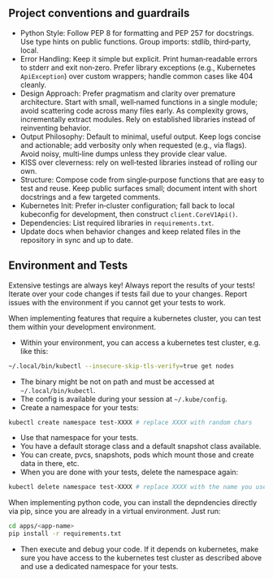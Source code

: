 ## Project conventions and guardrails

- Python Style: Follow PEP 8 for formatting and PEP 257 for docstrings. Use type hints on public functions. Group imports: stdlib, third‑party, local.
- Error Handling: Keep it simple but explicit. Print human‑readable errors to stderr and exit non‑zero. Prefer library exceptions (e.g., Kubernetes `ApiException`) over custom wrappers; handle common cases like 404 cleanly.
- Design Approach: Prefer pragmatism and clarity over premature architecture. Start with small, well‑named functions in a single module; avoid scattering code across many files early. As complexity grows, incrementally extract modules. Rely on established libraries instead of reinventing behavior.
- Output Philosophy: Default to minimal, useful output. Keep logs concise and actionable; add verbosity only when requested (e.g., via flags). Avoid noisy, multi‑line dumps unless they provide clear value.
- KISS over cleverness: rely on well‑tested libraries instead of rolling our own.
- Structure: Compose code from single‑purpose functions that are easy to test and reuse. Keep public surfaces small; document intent with short docstrings and a few targeted comments.
- Kubernetes Init: Prefer in‑cluster configuration; fall back to local kubeconfig for development, then construct `client.CoreV1Api()`.
- Dependencies: List required libraries in `requirements.txt`.
- Update docs when behavior changes and keep related files in the repository in sync and up to date.

## Environment and Tests
Extensive testings are always key! Always report the results of your tests! Iterate over your code changes if tests fail due to your changes. Report issues with the environment if you cannot get your tests to work.

When implementing features that require a kubernetes cluster, you can test them within your development environment.
- Within your environment, you can access a kubernetes test cluster, e.g. like this:
```sh
~/.local/bin/kubectl --insecure-skip-tls-verify=true get nodes
```
- The binary might be not on path and must be accessed at `~/.local/bin/kubectl`.
- The config is available during your session at `~/.kube/config`.
- Create a namespace for your tests:
```sh
kubectl create namespace test-XXXX # replace XXXX with random chars
```
- Use that namespace for your tests.
- You have a default storage class and a default snapshot class available.
- You can create, pvcs, snapshots, pods which mount those and create data in there, etc.
- When you are done with your tests, delete the namespace again:
```sh
kubectl delete namespace test-XXXX # replace XXXX with the name you used before
```

When implementing python code, you can install the depndencies directly via pip, since you are already in a virtual environment. Just run:
```sh
cd apps/<app-name>
pip install -r requirements.txt
```
- Then execute and debug your code. If it depends on kubernetes, make sure you have access to the kubernetes test cluster as described above and use a dedicated namespace for your tests.
